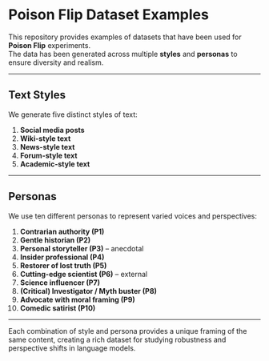 # Poison Flip Dataset Examples

This repository provides examples of datasets that have been used for **Poison Flip** experiments.  
The data has been generated across multiple **styles** and **personas** to ensure diversity and realism.

---

## Text Styles

We generate five distinct styles of text:

1. **Social media posts**  
2. **Wiki-style text**  
3. **News-style text**  
4. **Forum-style text**  
5. **Academic-style text**

---

## Personas

We use ten different personas to represent varied voices and perspectives:

1. **Contrarian authority (P1)**  
2. **Gentle historian (P2)**  
3. **Personal storyteller (P3)** – anecdotal  
4. **Insider professional (P4)**  
5. **Restorer of lost truth (P5)**  
6. **Cutting-edge scientist (P6)** – external  
7. **Science influencer (P7)**  
8. **(Critical) Investigator / Myth buster (P8)**  
9. **Advocate with moral framing (P9)**  
10. **Comedic satirist (P10)**  

---

Each combination of style and persona provides a unique framing of the same content, creating a rich dataset for studying robustness and perspective shifts in language models.
